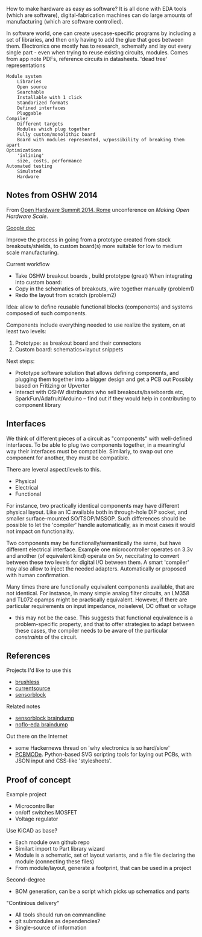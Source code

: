 
How to make hardware as easy as software?
It is all done with EDA tools (which are software),
digital-fabrication machines can do large amounts of manufacturing (which are software controlled).

In software world, one can create usecase-specific programs
by including a set of libraries, and then only having to
add the glue that goes between them.
Electronics one mostly has to research, schemaify and lay out every
single part - even when trying to reuse existing circuits, modules.
Comes from app note PDFs, reference circuits in datasheets.
'dead tree' representations

```
Module system
    Libraries
    Open source
    Searchable
    Installable with 1 click
    Standarized formats
    Defined interfaces
    Pluggable
Compiler
    Different targets
    Modules which plug together
    Fully custom/monolithic board
    Board with modules represented, w/possibility of breaking them apart
Optimizations
    'inlining'
    size, costs, performance
Automated testing
    Simulated
    Hardware
```

## Notes from OSHW 2014

From [Open Hardware Summit 2014, Rome](http://2014.oshwa.org/) unconference on *Making Open Hardware Scale*.

[Google doc](https://docs.google.com/document/d/17laLM8CJIrpnUkXHXsCj8pGjNrwcg1uGi6cjrWV8Ps8/edit?usp=sharing)

Improve the process in going from a prototype created from stock breakouts/shields,
to custom board(s) more suitable for low to medium scale manufacturing.

Current workflow
* Take OSHW breakout boards , build prototype (great)
When integrating into custom board:
* Copy in the schematics of breakouts, wire together manually (problem1)
* Redo the layout from scratch (problem2)

Idea: allow to define reusable functional blocks (components) and systems composed of such components.

Components include everything needed to use realize the system, on at least two levels:
1) Prototype: as breakout board and their connectors
2) Custom board: schematics+layout snippets

Next steps:
* Prototype software solution that allows defining components,
and plugging them together into a bigger design and get a PCB out
Possibly based on Fritizing or Upverter
* Interact with OSHW distributors who sell breakouts/baseboards etc,
SparkFun/Adafruit/Arduino
– find out if they would help in contributing to component library

## Interfaces

We think of different pieces of a circuit as "components" with well-defined interfaces.
To be able to plug two components together, in a meaningful way their interfaces must be compatible.
Similarly, to swap out one component for another, they must be compatible.

There are leveral aspect/levels to this.

* Physical
* Electrical
* Functional

For instance, two practically identical components may have different physical layout.
Like an IC available both in through-hole DIP socket, and smaller surface-mounted SO/TSOP/MSSOP.
Such differences should be possible to let the 'compiler' handle automatically,
as in most cases it would not impact on functionality.

Two components may be functionally/semantically the same, but have different electrical interface.
Example one microcontroller operates on 3.3v and another (of equivalent kind) operate on 5v,
neccitating to convert between these two levels for digital I/O between them.
A smart 'compiler' may also allow to inject the needed adapters.
Automatically or proposed with human confirmation.

Many times there are functionally equivalent components available, that are not identical.
For instance, in many simple analog filter circuits, an LM358 and TL072 opamps might be practically equivalent.
However, if there are particular requirements on input impedance, noiselevel, DC offset or voltage
- this may not be the case.
This suggests that functional equivalence is a problem-specific property, and that to
offer strategies to adapt between these cases, the compiler needs to be aware of
the particular *constraints* of the circuit.


## References

Projects I'd like to use this

* [brushless](https://github.com/jonnor/projects/tree/master/brushless)
* [currentsource](https://github.com/jonnor/projects/tree/master/currentsource)
* [sensorblock](https://github.com/jonnor/sensorblock)

Related notes

* [sensorblock braindump](https://github.com/jonnor/sensorblock/blob/master/doc/braindump.md)
* [noflo-eda braindump](https://bitbucket.org/jonnor/noflo-eda/src/master/doc/braindump.md?at=master)

Out there on the Internet

* some Hackernews thread on 'why electronics is so hard/slow'
* [PCBMODe](https://github.com/boldport/pcbmode).
Python-based SVG scripting tools for laying out PCBs, with JSON input and CSS-like 'stylesheets'.



## Proof of concept

Example project

* Microcontrolller
* on/off switches MOSFET
* Voltage regulator

Use KiCAD as base?

* Each module own github repo
* Similart import to Part library wizard
* Module is a schematic, set of layout variants, and a file file declaring the module (connecting these files)
* From module/layout, generate a footprint, that can be used in a project

Second-degree

* BOM generation, can be a script which picks up schematics and parts

"Continious delivery"

* All tools should run on commandline
* git submodules as dependencies?
* Single-source of information


